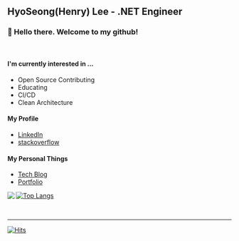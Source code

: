 ## HyoSeong(Henry) Lee - .NET Engineer


### 👋 Hello there. Welcome to my github!

<br/>

#### I'm currently interested in ...
- Open Source Contributing
- Educating
- CI/CD
- Clean Architecture

#### My Profile
- [LinkedIn](https://www.linkedin.com/in/hyo-seong/)
- [stackoverflow](https://stackoverflow.com/users/10544154/henry-lee)

#### My Personal Things
- [Tech Blog](https://chashtag.tistory.com/)
- [Portfolio](https://www.notion.so/Software-Engineer-90b8631cdf514896aa7af8c79b6a6c78)



<img align=left src="https://github-readme-stats.vercel.app/api?username=hyo-seong&show_icons=true&count_private=true" />

[![Top Langs](https://github-readme-stats.vercel.app/api/top-langs/?username=hyo-seong&layout=compact&count_private=true)](https://github.com/hyo-seong)

<br/>

---
[![Hits](https://hits.seeyoufarm.com/api/count/incr/badge.svg?url=https%3A%2F%2Fgithub.com%2Fhyo-seong&count_bg=%2379C83D&title_bg=%23555555&icon=&icon_color=%23E7E7E7&title=hits&edge_flat=false)](https://hits.seeyoufarm.com)
